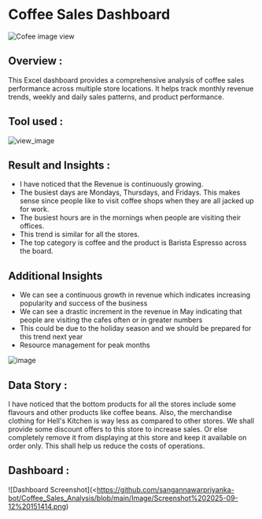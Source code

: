 # Coffee Sales Dashboard
![Cofee image view](https://img.freepik.com/premium-photo/coffee-background_714173-737.jpg)
## Overview : 
This Excel dashboard provides a comprehensive analysis of coffee sales performance across multiple store locations. It helps track monthly revenue trends, weekly and daily sales patterns, and product performance.
## Tool used :
![view_image](https://logodix.com/logo/34636.png)

## Result and Insights :
- I have noticed that the Revenue is continuously growing.
- The busiest days are Mondays, Thursdays, and Fridays. This makes sense since people like to visit coffee shops when they are all jacked up for work.
- The busiest hours are in the mornings when people are visiting their offices.
- This trend is similar for all the stores.
- The top category is coffee and the product is Barista Espresso across the board.

## Additional Insights
- We can see a continuous growth in revenue which indicates increasing popularity and success of the business
- We can see a drastic increment in the revenue in May indicating that people are visiting the cafes often or in greater numbers
- This could be due to the  holiday season and we should be prepared for this trend next year
- Resource management for peak months

![image](https://github.com/user-attachments/assets/16df1cba-d0fe-4dba-a1a9-e1e330c58dbf)


## Data Story :
I have noticed that the bottom products for all the stores include some flavours and other products like coffee beans. Also, the merchandise clothing for Hell's Kitchen is way less as compared to other stores. We shall provide some discount offers to this store to increase sales. Or else completely remove it from displaying at this store and keep it available on order only. This shall help us reduce the costs of operations.

## Dashboard :

![Dashboard Screenshot](<https://github.com/sangannawarpriyanka-bot/Coffee_Sales_Analysis/blob/main/Image/Screenshot%202025-09-12%20151414.png)



